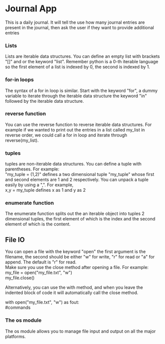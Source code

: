 # Journal App
This is a daily journal. It will tell the use how many journal entries are present in the journal, then ask the user if they want to provide additional entries


### Lists
Lists are iterable data structures. You can define an empty list with brackets "[]" and or the keyword "list".
Remember python is a 0-th iterable language so the first element of a list is indexed by 0, the second is indexed by 1.

### for-in loops
The syntax of a for in loop is similar. Start with the keyword "for", a dummy variable to iterate through the iterable data structure the keyword "in"  followed by the iterable data structure.


### reverse function
You can use the reverse function to reverse iterable data structures. For example if we wanted to print out the entries in a list called my_list in reverse order, we could call a for in loop and iterate through reverse(my_list).

### tuples
tuples are non-iterable data structures. You can define a tuple with parentheses. For example:   
"my_tuple = (1,2)" defines a two dimensional tuple "my_tuple" whose first and second elements are 1 and 2 respectively. You can unpack a tuple easily by using a ",". For example,    
x,y = my_tuple defines x as 1 and y as 2

### enumerate function
The enumerate function splits out the an iterable object into tuples 2 dimensional tuples, the first element of which is the index and the second element of which is the content.
 
## File IO 
You can open a file with the keyword "open" the first argument is the filename, the second should be either "w" for write, "r" for read or "a" for append. The default is "r" for read.      
Make sure you use the close method after opening a file. For example:   
my_file = open("my_file.txt", "w")   
my_file.close()

Alternatively, you can use  the with method, and when you leave the indented block of code it will automatically call the close method.

with open("my_file.txt", "w") as fout:    
     #commands


 
### The os module
The os module allows you to manage file input and output on all the major platforms.
